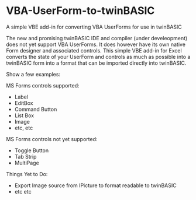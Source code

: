 # VBA-UserForm-to-twinBASIC
A simple VBE add-in for converting VBA UserForms for use in twinBASIC

The new and promising twinBASIC IDE and compiler (under develeopment) does not yet support VBA UserForms. It does however have its own native Form designer and associated controls. This simple VBE add-in for Excel converts the state of your UserForm and controls as much as possible into a twinBASIC form into a format that can be imported directly into twinBASIC.

Show a few examples:

MS Forms controls supported:
- Label
- EditBox
- Command Button
- List Box
- Image
- etc, etc

MS Forms controls not yet supported:
- Toggle Button
- Tab Strip
- MultiPage

Things Yet to Do:
- Export Image source from IPicture to format readable to twinBASIC
- etc etc
